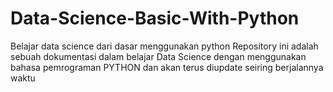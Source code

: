 # Data-Science-Basic-With-Python
Belajar data science dari dasar menggunakan python
Repository ini adalah sebuah dokumentasi dalam belajar Data Science dengan menggunakan bahasa pemrograman PYTHON dan akan terus diupdate seiring berjalannya waktu


